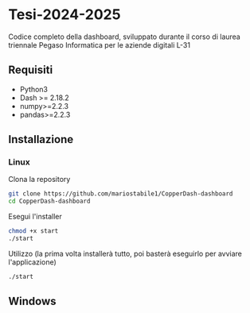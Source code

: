 # Tesi-2024-2025
Codice completo della dashboard, sviluppato durante il corso di laurea triennale Pegaso Informatica per le aziende digitali L-31

## Requisiti
- Python3
- Dash >= 2.18.2
- numpy>=2.2.3
- pandas>=2.2.3

## Installazione

### Linux

Clona la repository
``` bash
git clone https://github.com/mariostabile1/CopperDash-dashboard
cd CopperDash-dashboard
```
Esegui l'installer
```bash
chmod +x start
./start
```

Utilizzo (la prima volta installerà tutto, poi basterà eseguirlo per avviare l'applicazione)
```bash
./start
```
## Windows

